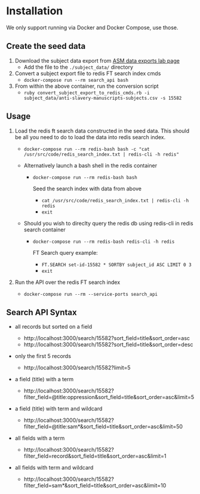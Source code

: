 # Installation

We only support running via Docker and Docker Compose, use those.

## Create the seed data

1. Download the subject data export from [ASM data exports lab page](https://www.zooniverse.org/lab/4973/data-exports)
    * Add the file to the `./subject_data/` directory
2. Convert a subject export file to redis FT search index cmds
    * `docker-compose run --rm search_api bash`
3. From within the above container, run the conversion script
    * `ruby convert_subject_export_to_redis_cmds.rb -i subject_data/anti-slavery-manuscripts-subjects.csv -s 15582`

## Usage

1. Load the redis ft search data constructed in the seed data. This should be all you need to do to load the data into redis search index.
    * `docker-compose run --rm redis-bash bash -c "cat /usr/src/code/redis_search_index.txt | redis-cli -h redis"`

    * Alternatively launch a bash shell in the redis container
      * `docker-compose run --rm redis-bash bash`

        Seed the search index with data from above
          * `cat /usr/src/code/redis_search_index.txt | redis-cli -h redis`
          * `exit`

    * Should you wish to direclty query the redis db using redis-cli in redis search container
      * `docker-compose run --rm redis-bash redis-cli -h redis`

        FT Search query example:
          * `FT.SEARCH set-id-15582 * SORTBY subject_id ASC LIMIT 0 3`
          * `exit`

2. Run the API over the redis FT search index
    * `docker-compose run --rm --service-ports search_api`

## Search API Syntax

* all records but sorted on a field

  * http://localhost:3000/search/15582?sort_field=title&sort_order=asc
  * http://localhost:3000/search/15582?sort_field=title&sort_order=desc

* only the first 5 records

  * http://localhost:3000/search/15582?limit=5

* a field (title) with a term

  * http://localhost:3000/search/15582?filter_field=@title:oppression&sort_field=title&sort_order=asc&limit=5

* a field (title) with term and wildcard

  * http://localhost:3000/search/15582?filter_field=@title:sam*&sort_field=title&sort_order=asc&limit=50

* all fields with a term

  * http://localhost:3000/search/15582?filter_field=record&sort_field=title&sort_order=asc&limit=1

* all fields with term and wildcard

  * http://localhost:3000/search/15582?filter_field=sam*&sort_field=title&sort_order=asc&limit=10
